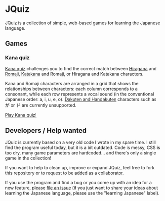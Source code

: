 # JQuiz

JQuiz is a collection of simple, web-based games for learning the Japanese language.

## Games

### Kana quiz

[Kana quiz](kana) challenges you to find the correct match between [Hiragana](//en.wikipedia.org/wiki/Hiragana) and [Romaji](//en.wikipedia.org/wiki/Romaji), [Katakana](//en.wikipedia.org/wiki/Katakana) and Romaji, or Hiragana and Katakana characters.

Kana and Romaji characters are arranged in a grid that shows the relationships between characters: each column corresponds to a consonant, while each row represents a vocal sound (in the conventional Japanese order: a, i, u, e, o). [Dakuten and Handakuten](//en.wikipedia.org/wiki/Dakuten) characters such as が or ト゚ are currently unsupported.

[Play Kana quiz!](//nitaku.github.io/jquiz/kana)

## Developers / Help wanted

JQuiz is currently based on a very old code I wrote in my spare time. I still find the program useful today, but it is a bit outdated. Code is messy, CSS is too dry, many game parameters are hardcoded... and there's only a single game in the collection!

If you want to help to clean up, improve or expand JQuiz, feel free to fork this repository or to request to be added as a collaborator.

If you use the program and find a bug or you come up with an idea for a new feature, please [file an issue](//github.com/nitaku/jquiz/issues) (if you just want to share your ideas about learning the Japanese language, please use the "learning Japanese" label).
